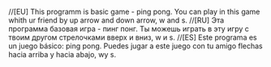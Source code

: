 //[EU] This programm is basic game - ping pong. You can play in this game whith ur friend by up arrow and down arrow, w and s.
//[RU] Эта программа базовая игра - пинг понг. Ты можешь играть в эту игру с твоим другом стрелочками вверх и вниз, w и s.
//[ES] Este programa es un juego básico: ping pong. Puedes jugar a este juego con tu amigo flechas hacia arriba y hacia abajo, wy s.

